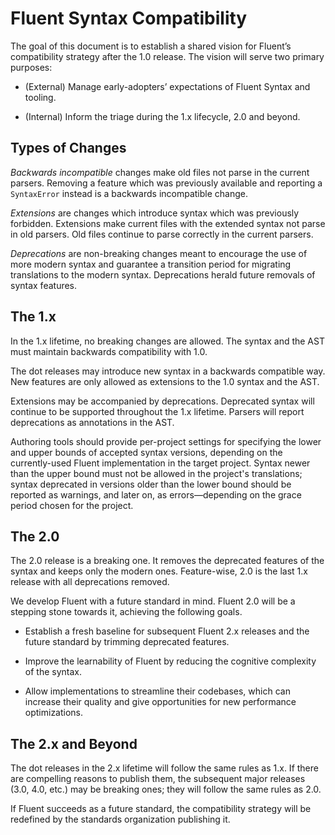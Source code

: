 # Fluent Syntax Compatibility

The goal of this document is to establish a shared vision for Fluent’s
compatibility strategy after the 1.0 release. The vision will serve two
primary purposes:

  - (External) Manage early-adopters’ expectations of Fluent Syntax and
    tooling.

  - (Internal) Inform the triage during the 1.x lifecycle, 2.0 and beyond.


## Types of Changes

_Backwards incompatible_ changes make old files not parse in the current
parsers. Removing a feature which was previously available and reporting
a `SyntaxError` instead is a backwards incompatible change.

_Extensions_ are changes which introduce syntax which was previously forbidden.
Extensions make current files with the extended syntax not parse in old
parsers. Old files continue to parse correctly in the current parsers.

_Deprecations_ are non-breaking changes meant to encourage the use of more
modern syntax and guarantee a transition period for migrating translations to
the modern syntax. Deprecations herald future removals of syntax features.


## The 1.x

In the 1.x lifetime, no breaking changes are allowed. The syntax and the AST
must maintain backwards compatibility with 1.0.

The dot releases may introduce new syntax in a backwards compatible way. New
features are only allowed as extensions to the 1.0 syntax and the AST.

Extensions may be accompanied by deprecations. Deprecated syntax will continue
to be supported throughout the 1.x lifetime. Parsers will report deprecations
as annotations in the AST.

Authoring tools should provide per-project settings for specifying the lower
and upper bounds of accepted syntax versions, depending on the currently-used
Fluent implementation in the target project. Syntax newer than the upper bound
must not be allowed in the project's translations; syntax deprecated in
versions older than the lower bound should be reported as warnings, and later
on, as errors—depending on the grace period chosen for the project.


## The 2.0

The 2.0 release is a breaking one. It removes the deprecated features of the
syntax and keeps only the modern ones. Feature-wise, 2.0 is the last 1.x
release with all deprecations removed.

We develop Fluent with a future standard in mind. Fluent 2.0 will be a stepping
stone towards it, achieving the following goals.

  - Establish a fresh baseline for subsequent Fluent 2.x releases and the
    future standard by trimming deprecated features.

  - Improve the learnability of Fluent by reducing the cognitive complexity of
    the syntax.

  - Allow implementations to streamline their codebases, which can increase
    their quality and give opportunities for new performance optimizations.


## The 2.x and Beyond

The dot releases in the 2.x lifetime will follow the same rules as 1.x. If
there are compelling reasons to publish them, the subsequent major releases
(3.0, 4.0, etc.) may be breaking ones; they will follow the same rules as 2.0.

If Fluent succeeds as a future standard, the compatibility strategy will be
redefined by the standards organization publishing it.
